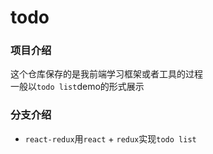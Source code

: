 # todo 
### 项目介绍  
这个仓库保存的是我前端学习框架或者工具的过程  
一般以`todo list`demo的形式展示

### 分支介绍
- `react-redux`用`react` + `redux`实现`todo list`